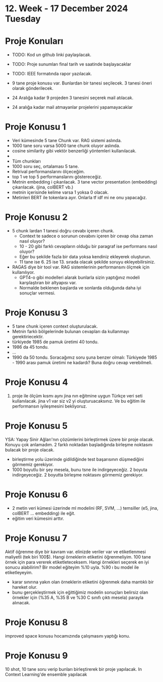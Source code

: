# 12. Week - 17 December 2024 Tuesday

# Proje Konuları

* TODO: Kod un github linki paylaşılacak.
* TODO: Proje sunumları final tarih ve saatinde başlayacaklar
* TODO: IEEE formatında rapor yazılacak.

* 9 tane proje konusu var. Bunlardan bir tanesi seçilecek. 3 tanesi öneri olarak gönderilecek.
* 24 Aralığa kadar 9 projeden 3 tanesini seçerek mail atılacak. 
* 24 aralığa kadar mail atmayanlar projelerini yapamayacaklar
# Proje Konusu 1

* Veri kümesinde 5 tane Chunk var. RAG sistemi aslında.
* 1000 tane soru varsa 5000 tane chunk oluyor aslında.
* cosine similarity gibi vektör benzerliği yöntemleri kullanılacak.
* 
* Tüm chunkları
* 1000 soru seç, ortalaması 5 tane.
* Retrival performanslarını ölçeceğim.
* top 1 ve top 5 performanslarını göstereceğiz.
* Metnin embedding i çıkarılacak. 3 tane vector presentation (embedding) çıkarılacak. (jina, colBERT vb.)
* metnin içerisinde kelime varsa 1 yoksa 0 olacak.
* Metinleri BERT ile tokenlara ayır. Onlarla tf idf mi ne onu yapacağız.

# Proje Konusu 2
* 5 chunk lardan 1 tanesi doğru cevabı içeren chunk.
  * Context te sadece o sorunun cevabını içeren bir cevap olsa zaman nasıl oluyor?
  * 10 - 20 gibi farklı cevapların olduğu bir paragraf ise performans nasıl oluyor?
  * Eğer bu şekilde fazla bir data yoksa kendiniz ekleyerek oluşturun.
  * 11 tane ise 6. 25 ise 13. sırada olacak şekilde soruyu ekleyebilirsiniz.
* RAGAS diye bir tool var. RAG sistemlerinin performansını ölçmek için kullanılıyor.
  * GPT4-o gibi modelleri alarak bunlarla sizin yaptığınız modeli karşılaştıran bir altyapısı var.
  * Normalde beklenen başlarda ve sonlarda olduğunda daha iyi sonuçlar vermesi.

# Proje Konusu 3
* 5 tane chunk içeren context oluşturulacak.
* Metnin farklı bölgelerinde bulunan cevapları da kullanmayı gerektiriecektir.
* türkiyede 1985 de pamuk üretimi 40 tondu.
* 1986 da 45 tondu.
* ...
* 1990 da 50 tondu.
Soracağımız soru şuna benzer olmalı: Türkiyede 1985 - 1990 arası pamuk üretimi ne kadardı? Buna doğru cevap verebilmeli.

# Proje Konusu 4
1. proje ile ölçüm kısmı aynı
jina nın eğitmine uygun Türkçe veri seti kullanılacak. jina v1 var siz v2 yi oluşturuacaksınız. Ve bu eğitim ile performansın iyileşmesini bekliyoruz.

# Proje Konusu 5
YSA: Yapay Sinir Ağları'nın çözümlerini birleştirmek üzere bir proje olacak.
Konuyu çok anlamadım. 2 farklı noktadan başladığında birleşme noktasını bulacak bir proje olacak.
* birleştirme yolu üzerinde gidildiğinde test başarısının düşmediğini görmemiz gerekiyor.
* 1000 boyutlu bir şey mesela, bunu tsne ile indirgeyeceğiz. 2 boyuta indirgeyeceğiz. 2 boyutta birleşme noktasını görmemiz gerekiyor.

# Proje Konusu 6
* 2 metin veri kümesi üzerinde ml modelini (RF, SVM, ...) temsiller (e5, jina, colBERT ... embedding) ile eğit.
* eğitim veri kümesini arttır.

# Proje Konusu 7
Aktif öğrenme diye bir kavram var.
elinizde veriler var ve etiketlenmesi maliyetli (tek biri 100$). Hangi örneklerin etiketini öğrenmeliyim. 100 tane örnek için para vererek etiketleteceksem. Hangi örnekleri seçerek en iyi sonucu alabilirim?
Bir model eğiteyim %10 uyla. %90 ı bu model ile etiketleyeyim.
* karar sınırına yakın olan örneklerin etiketini öğrenmek daha mantıklı bir hareket olur.
* bunu gerçekleştirmek için eğittiğimiz modelin sonuçları belirsiz olan örnekler için (%35 A, %35 B ve %30 C sınıfı çıktı mesela) parayla alınacak.

# Proje Konusu 8
improved space konusu
hocamızında çalışmasını yaptığı konu.


# Proje Konusu 9
10 shot, 10 tane soru verip bunları birleştirerek bir proje yapılacak.
In Context Learning'de ensemble yapılacak